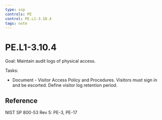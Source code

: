 ```yaml
---
type: ssp
controls: PE
control: PE.L1-3.10.4
tags: note
---
```


# PE.L1-3.10.4

Goal: Maintain audit logs of physical access.

Tasks:

- Document - Visitor Access Policy and Procedures. Visitors must sign in and be escorted. Define visitor log retention period.

## Reference

NIST SP 800-53 Rev 5: PE-3, PE-17
